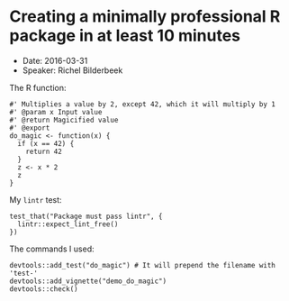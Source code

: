 # Creating a minimally professional R package in at least 10 minutes

 * Date: 2016-03-31
 * Speaker: Richel Bilderbeek

The R function:

```
#' Multiplies a value by 2, except 42, which it will multiply by 1
#' @param x Input value
#' @return Magicified value
#' @export
do_magic <- function(x) {
  if (x == 42) {
    return 42
  }
  z <- x * 2
  z
}
```

My `lintr` test:

```
test_that("Package must pass lintr", {
  lintr::expect_lint_free()
})
```

The commands I used:

```
devtools::add_test("do_magic") # It will prepend the filename with 'test-'
devtools::add_vignette("demo_do_magic")
devtools::check()
```


